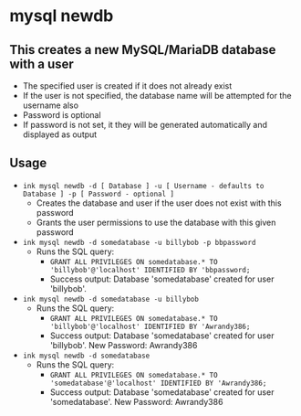 # mysql newdb

## This creates a new MySQL/MariaDB database with a user
- The specified user is created if it does not already exist
- If the user is not specified, the database name will be attempted for the username also
- Password is optional
- If password is not set, it they will be generated automatically and displayed as output

## Usage
- `ink mysql newdb -d [ Database ] -u [ Username - defaults to Database ] -p [ Password - optional ]`
  - Creates the database and user if the user does not exist with this password
  - Grants the user permissions to use the database with this given password
- `ink mysql newdb -d somedatabase -u billybob -p bbpassword`
  - Runs the SQL query:
    - `GRANT ALL PRIVILEGES ON somedatabase.* TO 'billybob'@'localhost' IDENTIFIED BY 'bbpassword;`
    - Success output:
    Database 'somedatabase' created for user 'billybob'.
- `ink mysql newdb -d somedatabase -u billybob`
  - Runs the SQL query:
    - `GRANT ALL PRIVILEGES ON somedatabase.* TO 'billybob'@'localhost' IDENTIFIED BY 'Awrandy386;`
    - Success output:
    Database 'somedatabase' created for user 'billybob'.
    New Password: Awrandy386
- `ink mysql newdb -d somedatabase`
  - Runs the SQL query:
    - `GRANT ALL PRIVILEGES ON somedatabase.* TO 'somedatabase'@'localhost' IDENTIFIED BY 'Awrandy386;`
    - Success output:
    Database 'somedatabase' created for user 'somedatabase'.
    New Password: Awrandy386
